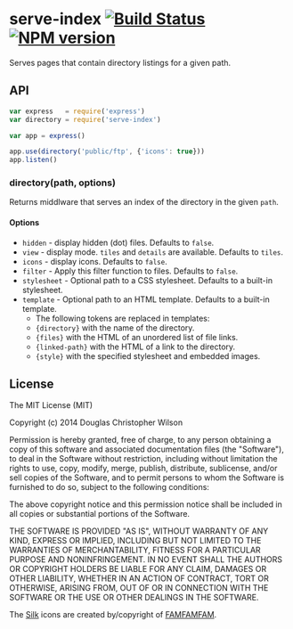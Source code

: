 # serve-index [![Build Status](https://travis-ci.org/expressjs/serve-index.svg?branch=master)](https://travis-ci.org/expressjs/serve-index) [![NPM version](https://badge.fury.io/js/serve-index.svg)](http://badge.fury.io/js/serve-index)

  Serves pages that contain directory listings for a given path.

## API

```js
var express   = require('express')
var directory = require('serve-index')

var app = express()

app.use(directory('public/ftp', {'icons': true}))
app.listen()
```

### directory(path, options)

  Returns middlware that serves an index of the directory in the given `path`.

#### Options

  - `hidden` - display hidden (dot) files. Defaults to `false`.
  - `view` - display mode. `tiles` and `details` are available. Defaults to `tiles`.
  - `icons` - display icons. Defaults to `false`.
  - `filter` - Apply this filter function to files. Defaults to `false`.
  - `stylesheet` - Optional path to a CSS stylesheet. Defaults to a built-in stylesheet.
  - `template` - Optional path to an HTML template. Defaults to a built-in template.
    - The following tokens are replaced in templates:
    - `{directory}` with the name of the directory.
    - `{files}` with the HTML of an unordered list of file links.
    - `{linked-path}` with the HTML of a link to the directory.
    - `{style}` with the specified stylesheet and embedded images.

## License

The MIT License (MIT)

Copyright (c) 2014 Douglas Christopher Wilson

Permission is hereby granted, free of charge, to any person obtaining a copy
of this software and associated documentation files (the "Software"), to deal
in the Software without restriction, including without limitation the rights
to use, copy, modify, merge, publish, distribute, sublicense, and/or sell
copies of the Software, and to permit persons to whom the Software is
furnished to do so, subject to the following conditions:

The above copyright notice and this permission notice shall be included in
all copies or substantial portions of the Software.

THE SOFTWARE IS PROVIDED "AS IS", WITHOUT WARRANTY OF ANY KIND, EXPRESS OR
IMPLIED, INCLUDING BUT NOT LIMITED TO THE WARRANTIES OF MERCHANTABILITY,
FITNESS FOR A PARTICULAR PURPOSE AND NONINFRINGEMENT. IN NO EVENT SHALL THE
AUTHORS OR COPYRIGHT HOLDERS BE LIABLE FOR ANY CLAIM, DAMAGES OR OTHER
LIABILITY, WHETHER IN AN ACTION OF CONTRACT, TORT OR OTHERWISE, ARISING FROM,
OUT OF OR IN CONNECTION WITH THE SOFTWARE OR THE USE OR OTHER DEALINGS IN
THE SOFTWARE.

The [Silk](http://www.famfamfam.com/lab/icons/silk/) icons are created
by/copyright of [FAMFAMFAM](http://www.famfamfam.com/).
